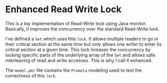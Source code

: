 # Enhanced Read Write Lock

This is a toy implementation of Read-Write lock using Java monitor. Basically, it improves the concurrency over the standard Read-Write lock.

I've defined a `Set` which uses this `lock`. It allows multiple readers to go in their critical section at the same time but only allows one writer to enter its critical section at a given time. This lock inreases the concurrency by locking specific parts of the underlying array of the `Set` and allows safe interleaving of read and write accesses. This is why I call it enhanced.

The `model.pml` file contains the `Promela` modeling used to test the correctness of this `lock`.
